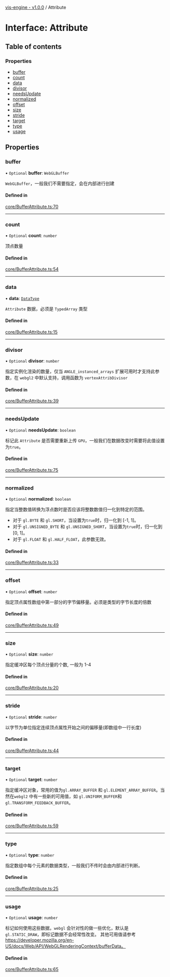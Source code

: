 [vis-engine - v1.0.0](../index.md) / Attribute

# Interface: Attribute

## Table of contents

### Properties

- [buffer](Attribute.md#buffer)
- [count](Attribute.md#count)
- [data](Attribute.md#data)
- [divisor](Attribute.md#divisor)
- [needsUpdate](Attribute.md#needsupdate)
- [normalized](Attribute.md#normalized)
- [offset](Attribute.md#offset)
- [size](Attribute.md#size)
- [stride](Attribute.md#stride)
- [target](Attribute.md#target)
- [type](Attribute.md#type)
- [usage](Attribute.md#usage)

## Properties

### buffer

• `Optional` **buffer**: `WebGLBuffer`

`WebGLBuffer`，一般我们不需要指定，会在内部进行创建

#### Defined in

[core/BufferAttribute.ts:70](https://github.com/sakitam-gis/vis-engine/blob/master/src/core/BufferAttribute.ts?at&#x3D;4193568#line&#x3D;70)

___

### count

• `Optional` **count**: `number`

顶点数量

#### Defined in

[core/BufferAttribute.ts:54](https://github.com/sakitam-gis/vis-engine/blob/master/src/core/BufferAttribute.ts?at&#x3D;4193568#line&#x3D;54)

___

### data

• **data**: [`DataType`](../index.md#datatype)

`Attribute` 数据，必须是 `TypedArray` 类型

#### Defined in

[core/BufferAttribute.ts:15](https://github.com/sakitam-gis/vis-engine/blob/master/src/core/BufferAttribute.ts?at&#x3D;4193568#line&#x3D;15)

___

### divisor

• `Optional` **divisor**: `number`

指定实例化渲染的数量，仅当 `ANGLE_instanced_arrays` 扩展可用时才支持此参数，在
`webgl2` 中默认支持，调用函数为 `vertexAttribDivisor`

#### Defined in

[core/BufferAttribute.ts:39](https://github.com/sakitam-gis/vis-engine/blob/master/src/core/BufferAttribute.ts?at&#x3D;4193568#line&#x3D;39)

___

### needsUpdate

• `Optional` **needsUpdate**: `boolean`

标记此 `Attribute` 是否需要重新上传 `GPU`，一般我们在数据改变时需要将此值设置为`true`。

#### Defined in

[core/BufferAttribute.ts:75](https://github.com/sakitam-gis/vis-engine/blob/master/src/core/BufferAttribute.ts?at&#x3D;4193568#line&#x3D;75)

___

### normalized

• `Optional` **normalized**: `boolean`

指定当整数值转换为浮点数时是否应该将整数数值归一化到特定的范围。
- 对于 `gl.BYTE` 和 `gl.SHORT`，当设置为`true`时，归一化到 [-1, 1]。
- 对于 `gl.UNSIGNED_BYTE` 和 `gl.UNSIGNED_SHORT`，当设置为`true`时，归一化到 [0, 1]。
- 对于 `gl.FLOAT` 和 `gl.HALF_FLOAT`，此参数无效。

#### Defined in

[core/BufferAttribute.ts:33](https://github.com/sakitam-gis/vis-engine/blob/master/src/core/BufferAttribute.ts?at&#x3D;4193568#line&#x3D;33)

___

### offset

• `Optional` **offset**: `number`

指定顶点属性数组中第一部分的字节偏移量。必须是类型的字节长度的倍数

#### Defined in

[core/BufferAttribute.ts:49](https://github.com/sakitam-gis/vis-engine/blob/master/src/core/BufferAttribute.ts?at&#x3D;4193568#line&#x3D;49)

___

### size

• `Optional` **size**: `number`

指定缓冲区每个顶点分量的个数, 一般为 1-4

#### Defined in

[core/BufferAttribute.ts:20](https://github.com/sakitam-gis/vis-engine/blob/master/src/core/BufferAttribute.ts?at&#x3D;4193568#line&#x3D;20)

___

### stride

• `Optional` **stride**: `number`

以字节为单位指定连续顶点属性开始之间的偏移量(即数组中一行长度)

#### Defined in

[core/BufferAttribute.ts:44](https://github.com/sakitam-gis/vis-engine/blob/master/src/core/BufferAttribute.ts?at&#x3D;4193568#line&#x3D;44)

___

### target

• `Optional` **target**: `number`

指定缓冲区对象，常用的值为`gl.ARRAY_BUFFER` 和 `gl.ELEMENT_ARRAY_BUFFER`。当然在`webgl2` 中有一些新的可用值，如 `gl.UNIFORM_BUFFER`和 `gl.TRANSFORM_FEEDBACK_BUFFER`。

#### Defined in

[core/BufferAttribute.ts:59](https://github.com/sakitam-gis/vis-engine/blob/master/src/core/BufferAttribute.ts?at&#x3D;4193568#line&#x3D;59)

___

### type

• `Optional` **type**: `number`

指定数组中每个元素的数据类型，一般我们不传时会由内部进行判断。

#### Defined in

[core/BufferAttribute.ts:25](https://github.com/sakitam-gis/vis-engine/blob/master/src/core/BufferAttribute.ts?at&#x3D;4193568#line&#x3D;25)

___

### usage

• `Optional` **usage**: `number`

标记如何使用这些数据，`webgl` 会针对性的做一些优化，默认是 `gl.STATIC_DRAW`，即标记数据不会经常性改变。
其他可用值请参考 https://developer.mozilla.org/en-US/docs/Web/API/WebGLRenderingContext/bufferData。

#### Defined in

[core/BufferAttribute.ts:65](https://github.com/sakitam-gis/vis-engine/blob/master/src/core/BufferAttribute.ts?at&#x3D;4193568#line&#x3D;65)
